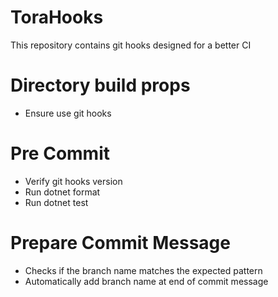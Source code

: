 # ToraHooks

This repository contains git hooks designed for a better CI

# Directory build props
- Ensure use git hooks

# Pre Commit
- Verify git hooks version
- Run dotnet format
- Run dotnet test

# Prepare Commit Message
- Checks if the branch name matches the expected pattern
- Automatically add branch name at end of commit message 
